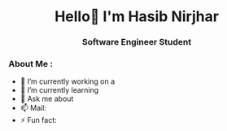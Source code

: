 <div id="header" align="center">

  <h1>Hello👋 I'm Hasib Nirjhar</h1>
  <h3>Software Engineer Student</h3>
  
</div>


###  About Me :

- 🔭 I’m currently working on a 
- 🌱 I’m currently learning 
- 💬 Ask me about 
- 📫 Mail: 
- ⚡ Fun fact: 
